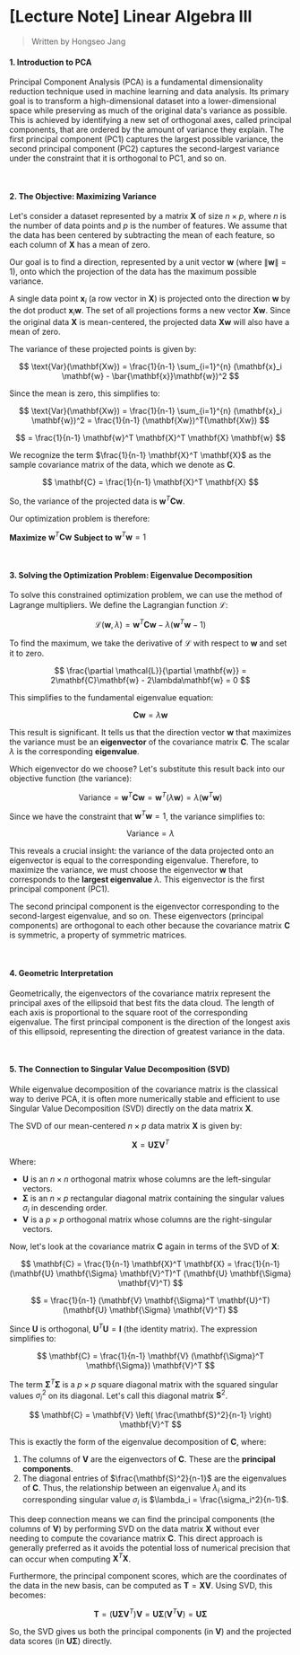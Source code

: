 # [Lecture Note] Linear Algebra III

> Written by Hongseo Jang

#### **1. Introduction to PCA**

Principal Component Analysis (PCA) is a fundamental dimensionality reduction technique used in machine learning and data analysis. Its primary goal is to transform a high-dimensional dataset into a lower-dimensional space while preserving as much of the original data's variance as possible. This is achieved by identifying a new set of orthogonal axes, called principal components, that are ordered by the amount of variance they explain. The first principal component (PC1) captures the largest possible variance, the second principal component (PC2) captures the second-largest variance under the constraint that it is orthogonal to PC1, and so on.

<br>

#### **2. The Objective: Maximizing Variance**

Let's consider a dataset represented by a matrix $\mathbf{X}$ of size $n \times p$, where $n$ is the number of data points and $p$ is the number of features. We assume that the data has been centered by subtracting the mean of each feature, so each column of $\mathbf{X}$ has a mean of zero.

Our goal is to find a direction, represented by a unit vector $\mathbf{w}$ (where $\|\mathbf{w}\| = 1$), onto which the projection of the data has the maximum possible variance.

A single data point $\mathbf{x}_i$ (a row vector in $\mathbf{X}$) is projected onto the direction $\mathbf{w}$ by the dot product $\mathbf{x}_i \mathbf{w}$. The set of all projections forms a new vector $\mathbf{Xw}$. Since the original data $\mathbf{X}$ is mean-centered, the projected data $\mathbf{Xw}$ will also have a mean of zero.

The variance of these projected points is given by:

$$
\text{Var}(\mathbf{Xw}) = \frac{1}{n-1} \sum_{i=1}^{n} (\mathbf{x}_i \mathbf{w} - \bar{\mathbf{x}}\mathbf{w})^2
$$

Since the mean is zero, this simplifies to:

$$
\text{Var}(\mathbf{Xw}) = \frac{1}{n-1} \sum_{i=1}^{n} (\mathbf{x}_i \mathbf{w})^2 = \frac{1}{n-1} (\mathbf{Xw})^T(\mathbf{Xw})
$$

$$
= \frac{1}{n-1} \mathbf{w}^T \mathbf{X}^T \mathbf{X} \mathbf{w}
$$

We recognize the term $\frac{1}{n-1} \mathbf{X}^T \mathbf{X}$ as the sample covariance matrix of the data, which we denote as $\mathbf{C}$.

$$
\mathbf{C} = \frac{1}{n-1} \mathbf{X}^T \mathbf{X}
$$

So, the variance of the projected data is $\mathbf{w}^T \mathbf{C} \mathbf{w}$.

Our optimization problem is therefore:

**Maximize** $\mathbf{w}^T \mathbf{C} \mathbf{w}$
**Subject to** $\mathbf{w}^T \mathbf{w} = 1$

<br>

#### **3. Solving the Optimization Problem: Eigenvalue Decomposition**

To solve this constrained optimization problem, we can use the method of Lagrange multipliers. We define the Lagrangian function $\mathcal{L}$:

$$
\mathcal{L}(\mathbf{w}, \lambda) = \mathbf{w}^T \mathbf{C} \mathbf{w} - \lambda (\mathbf{w}^T \mathbf{w} - 1)
$$

To find the maximum, we take the derivative of $\mathcal{L}$ with respect to $\mathbf{w}$ and set it to zero.

$$
\frac{\partial \mathcal{L}}{\partial \mathbf{w}} = 2\mathbf{C}\mathbf{w} - 2\lambda\mathbf{w} = 0
$$

This simplifies to the fundamental eigenvalue equation:

$$
\mathbf{C}\mathbf{w} = \lambda\mathbf{w}
$$

This result is significant. It tells us that the direction vector $\mathbf{w}$ that maximizes the variance must be an **eigenvector** of the covariance matrix $\mathbf{C}$. The scalar $\lambda$ is the corresponding **eigenvalue**.

Which eigenvector do we choose? Let's substitute this result back into our objective function (the variance):

$$
\text{Variance} = \mathbf{w}^T \mathbf{C} \mathbf{w} = \mathbf{w}^T (\lambda\mathbf{w}) = \lambda (\mathbf{w}^T \mathbf{w})
$$

Since we have the constraint that $\mathbf{w}^T \mathbf{w} = 1$, the variance simplifies to:

$$
\text{Variance} = \lambda
$$

This reveals a crucial insight: the variance of the data projected onto an eigenvector is equal to the corresponding eigenvalue. Therefore, to maximize the variance, we must choose the eigenvector $\mathbf{w}$ that corresponds to the **largest eigenvalue** $\lambda$. This eigenvector is the first principal component (PC1).

The second principal component is the eigenvector corresponding to the second-largest eigenvalue, and so on. These eigenvectors (principal components) are orthogonal to each other because the covariance matrix $\mathbf{C}$ is symmetric, a property of symmetric matrices.

<br>

#### **4. Geometric Interpretation**

Geometrically, the eigenvectors of the covariance matrix represent the principal axes of the ellipsoid that best fits the data cloud. The length of each axis is proportional to the square root of the corresponding eigenvalue. The first principal component is the direction of the longest axis of this ellipsoid, representing the direction of greatest variance in the data.

<br>

#### **5. The Connection to Singular Value Decomposition (SVD)**

While eigenvalue decomposition of the covariance matrix is the classical way to derive PCA, it is often more numerically stable and efficient to use Singular Value Decomposition (SVD) directly on the data matrix $\mathbf{X}$.

The SVD of our mean-centered $n \times p$ data matrix $\mathbf{X}$ is given by:

$$
\mathbf{X} = \mathbf{U} \mathbf{\Sigma} \mathbf{V}^T
$$

Where:
* $\mathbf{U}$ is an $n \times n$ orthogonal matrix whose columns are the left-singular vectors.
* $\mathbf{\Sigma}$ is an $n \times p$ rectangular diagonal matrix containing the singular values $\sigma_i$ in descending order.
* $\mathbf{V}$ is a $p \times p$ orthogonal matrix whose columns are the right-singular vectors.

Now, let's look at the covariance matrix $\mathbf{C}$ again in terms of the SVD of $\mathbf{X}$:

$$
\mathbf{C} = \frac{1}{n-1} \mathbf{X}^T \mathbf{X} = \frac{1}{n-1} (\mathbf{U} \mathbf{\Sigma} \mathbf{V}^T)^T (\mathbf{U} \mathbf{\Sigma} \mathbf{V}^T)
$$

$$
= \frac{1}{n-1} (\mathbf{V} \mathbf{\Sigma}^T \mathbf{U}^T) (\mathbf{U} \mathbf{\Sigma} \mathbf{V}^T)
$$

Since $\mathbf{U}$ is orthogonal, $\mathbf{U}^T \mathbf{U} = \mathbf{I}$ (the identity matrix). The expression simplifies to:

$$
\mathbf{C} = \frac{1}{n-1} \mathbf{V} (\mathbf{\Sigma}^T \mathbf{\Sigma}) \mathbf{V}^T
$$

The term $\mathbf{\Sigma}^T \mathbf{\Sigma}$ is a $p \times p$ square diagonal matrix with the squared singular values $\sigma_i^2$ on its diagonal. Let's call this diagonal matrix $\mathbf{S}^2$.

$$
\mathbf{C} = \mathbf{V} \left( \frac{\mathbf{S}^2}{n-1} \right) \mathbf{V}^T
$$

This is exactly the form of the eigenvalue decomposition of $\mathbf{C}$, where:
1.  The columns of $\mathbf{V}$ are the eigenvectors of $\mathbf{C}$. These are the **principal components**.
2.  The diagonal entries of $\frac{\mathbf{S}^2}{n-1}$ are the eigenvalues of $\mathbf{C}$. Thus, the relationship between an eigenvalue $\lambda_i$ and its corresponding singular value $\sigma_i$ is $\lambda_i = \frac{\sigma_i^2}{n-1}$.

This deep connection means we can find the principal components (the columns of $\mathbf{V}$) by performing SVD on the data matrix $\mathbf{X}$ without ever needing to compute the covariance matrix $\mathbf{C}$. This direct approach is generally preferred as it avoids the potential loss of numerical precision that can occur when computing $\mathbf{X}^T \mathbf{X}$.

Furthermore, the principal component scores, which are the coordinates of the data in the new basis, can be computed as $\mathbf{T} = \mathbf{X}\mathbf{V}$. Using SVD, this becomes:

$$
\mathbf{T} = (\mathbf{U}\mathbf{\Sigma}\mathbf{V}^T)\mathbf{V} = \mathbf{U}\mathbf{\Sigma}(\mathbf{V}^T\mathbf{V}) = \mathbf{U}\mathbf{\Sigma}
$$

So, the SVD gives us both the principal components (in $\mathbf{V}$) and the projected data scores (in $\mathbf{U}\mathbf{\Sigma}$) directly.